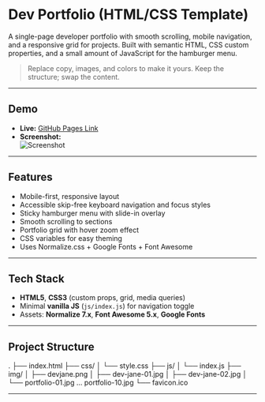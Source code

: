 # Dev Portfolio (HTML/CSS Template)

A single-page developer portfolio with smooth scrolling, mobile navigation, and a responsive grid for projects. Built with semantic HTML, CSS custom properties, and a small amount of JavaScript for the hamburger menu.

> Replace copy, images, and colors to make it yours. Keep the structure; swap the content.

---

## Demo

- **Live:** [GitHub Pages Link](https://your-username.github.io/your-repo/)  
- **Screenshot:**  
  ![Screenshot](./img/screenshot.jpg)

---

## Features

- Mobile-first, responsive layout  
- Accessible skip-free keyboard navigation and focus styles  
- Sticky hamburger menu with slide-in overlay  
- Smooth scrolling to sections  
- Portfolio grid with hover zoom effect  
- CSS variables for easy theming  
- Uses Normalize.css + Google Fonts + Font Awesome  

---

## Tech Stack

- **HTML5**, **CSS3** (custom props, grid, media queries)  
- Minimal **vanilla JS** (`js/index.js`) for navigation toggle  
- Assets: **Normalize 7.x**, **Font Awesome 5.x**, **Google Fonts**

---

## Project Structure
.
├── index.html
├── css/
│   └── style.css
├── js/
│   └── index.js
├── img/
│   ├── devjane.png
│   ├── dev-jane-01.jpg
│   ├── dev-jane-02.jpg
│   └── portfolio-01.jpg … portfolio-10.jpg
└── favicon.ico

---

